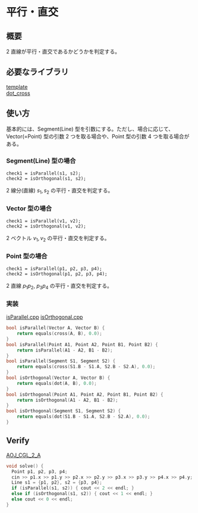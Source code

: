 # 平行・直交

## 概要
2 直線が平行・直交であるかどうかを判定する。

## 必要なライブラリ
[template](https://github.com/Oxojo/Oxojo-Library/blob/main/Geometry/template.md)<br>
[dot_cross](https://github.com/Oxojo/Oxojo-Library/blob/main/Geometry/dot_cross.md)

## 使い方
基本的には、Segment(Line) 型を引数にする。ただし、場合に応じて、Vector(=Point) 型の引数 2 つを取る場合や、Point 型の引数 4 つを取る場合がある。<br>

### Segment(Line) 型の場合
```
check1 = isParallel(s1, s2);
check2 = isOrthogonal(s1, s2);
```
2 線分(直線) $s_1, s_2$ の平行・直交を判定する。

### Vector 型の場合
```
check1 = isParallel(v1, v2);
check2 = isOrthogonal(v1, v2);
```
2 ベクトル $v_1, v_2$ の平行・直交を判定する。

### Point 型の場合
```
check1 = isParallel(p1, p2, p3, p4);
check2 = isOrthogonal(p1, p2, p3, p4);
```
2 直線 $p_1 p_2,\ p_3 p_4$ の平行・直交を判定する。

### 実装
[isParallel.cpp](https://github.com/Oxojo/Oxojo-Library/blob/main/Geometry/isParallel.cpp)
[isOrthogonal.cpp](https://github.com/Oxojo/Oxojo-Library/blob/main/Geometry/isOrthogonal.cpp)
```cpp
bool isParallel(Vector A, Vector B) {
    return equals(cross(A, B), 0.0);
}
bool isParallel(Point A1, Point A2, Point B1, Point B2) {
    return isParallel(A1 - A2, B1 - B2);
}
bool isParallel(Segment S1, Segment S2) {
    return equals(cross(S1.B - S1.A, S2.B - S2.A), 0.0);
}
bool isOrthogonal(Vector A, Vector B) {
    return equals(dot(A, B), 0.0);
}
bool isOrthogonal(Point A1, Point A2, Point B1, Point B2) {
    return isOrthogonal(A1 - A2, B1 - B2);
}
bool isOrthogonal(Segment S1, Segment S2) {
    return equals(dot(S1.B - S1.A, S2.B - S2.A), 0.0);
}
```

## Verify
[AOJ_CGL_2_A](https://onlinejudge.u-aizu.ac.jp/courses/library/4/CGL/all/CGL_2_A)
```cpp
void solve() {
  Point p1, p2, p3, p4;
  cin >> p1.x >> p1.y >> p2.x >> p2.y >> p3.x >> p3.y >> p4.x >> p4.y;
  Line s1 = {p1, p2}, s2 = {p3, p4};
  if (isParallel(s1, s2)) { cout << 2 << endl; }
  else if (isOrthogonal(s1, s2)) { cout << 1 << endl; }
  else cout << 0 << endl;
}
```
